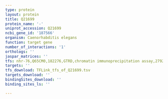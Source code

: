 ```yaml
---
type: protein
layout: protein
title: Q21699
protein_name: '-'
uniprot_accession: Q21699
ncbi_gene_id: '187566'
organism: Caenorhabditis elegans
function: target gene
number_of_interactions: '1'
orthologs: ''
jaspar_matrices: ''
tfs: nhr-76,Q65CM0,182276,GTRD,chromatin immunoprecipitation assay,27924024%5Buid%5D,No
targets: ''
tfs_download: TFLink_tfs_of_Q21699.tsv
targets_download: ''
bindingSites_download: ''
binding_sites_ls: ''

---
```

